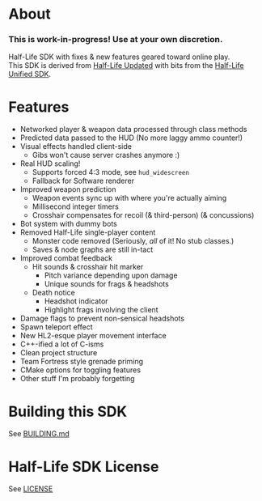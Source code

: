 About
======================

### This is work-in-progress! Use at your own discretion.

Half-Life SDK with fixes & new features geared toward online play.  
This SDK is derived from [Half-Life Updated](https://github.com/SamVanheer/halflife-updated) with bits from the [Half-Life Unified SDK](https://github.com/SamVanheer/halflife-unified-sdk).

Features
======================

- Networked player & weapon data processed through class methods
- Predicted data passed to the HUD (No more laggy ammo counter!)
- Visual effects handled client-side
    - Gibs won't cause server crashes anymore :)
- Real HUD scaling!
    - Supports forced 4:3 mode, see `hud_widescreen`
    - Fallback for Software renderer
- Improved weapon prediction
    - Weapon events sync up with where you're actually aiming
    - Millisecond integer timers
    - Crosshair compensates for recoil (& third-person) (& concussions)
- Bot system with dummy bots
- Removed Half-Life single-player content
    - Monster code removed (Seriously, *all* of it! No stub classes.)
    - Saves & node graphs are still in-tact
- Improved combat feedback
    - Hit sounds & crosshair hit marker
        - Pitch variance depending upon damage
        - Unique sounds for frags & headshots
    - Death notice
        - Headshot indicator
        - Highlight frags involving the client
- Damage flags to prevent non-sensical headshots
- Spawn teleport effect
- New HL2-esque player movement interface
- C++-ified a lot of C-isms
- Clean project structure
- Team Fortress style grenade priming
- CMake options for toggling features
- Other stuff I'm probably forgetting

Building this SDK
======================

See [BUILDING.md](BUILDING.md)

Half-Life SDK License
======================

See [LICENSE](LICENSE)

